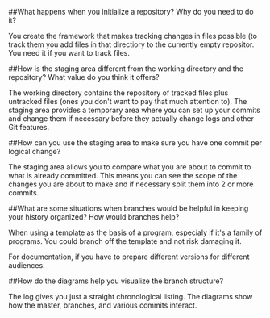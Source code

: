 ##What happens when you initialize a repository? Why do you need to do it?

You create the framework that makes tracking changes in files possible (to track them you add files in that directiory to the currently empty repositor.
You need it if you want to track files.

##How is the staging area different from the working directory and the repository? What value do you think it offers?

The working directory contains the repository of tracked files plus untracked files (ones you don't want to pay that much attention to).  The staging area provides a temporary area where you can set up your commits and change them if necessary before they actually change logs and other Git features.

##How can you use the staging area to make sure you have one commit per logical change?

The staging area allows you to compare what you are about to commit to what is already committed. This means you can see the scope of the changes you are about to make and if necessary split them into 2 or more commits.

##What are some situations when branches would be helpful in keeping your history organized? How would branches help?

When using a template as the basis of a program, especialy if it's a family of programs.  You could branch off the template and not risk damaging it.

For documentation, if you have to prepare different versions for different audiences.

##How do the diagrams help you visualize the branch structure?

The log gives you just a straight chronological listing.  The diagrams show how the master, branches, and various commits interact.
